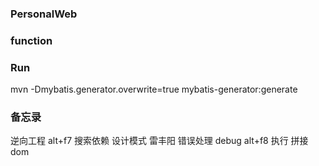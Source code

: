### PersonalWeb

### function

### Run
mvn -Dmybatis.generator.overwrite=true mybatis-generator:generate

### 备忘录
逆向工程
alt+f7 搜索依赖
设计模式
雷丰阳 错误处理
debug alt+f8 执行
拼接dom
